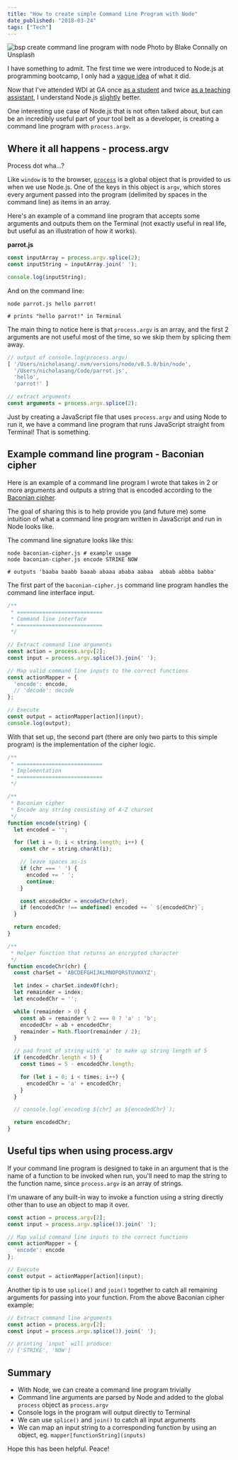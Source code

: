 ```yaml
---
title: "How to create simple Command Line Program with Node"
date_published: "2018-03-24"
tags: ["Tech"]
---
```


![bsp create command line program with node](images/bsp-create-command-line-program-with-node.png) Photo by Blake Connally on Unsplash

I have something to admit. The first time we were introduced to Node.js at programming bootcamp, I only had a [vague idea](/2016-09-19-nodejs-server-nightmare/) of what it did.

Now that I've attended WDI at GA once [as a student](/2017-03-12-general-assembly-singapore-review/) and twice [as a teaching assistant](/2017-03-19-7-things-i-learned-about-programming-bootcamps/), I understand Node.js [slightly](/2017-05-27-dont-know-everything/) better.

One interesting use case of Node.js that is not often talked about, but can be an incredibly useful part of your tool belt as a developer, is creating a command line program with `process.argv`.

## Where it all happens - process.argv

Process dot wha...?

Like `window` is to the browser, [`process`](https://nodejs.org/api/process.html) is a global object that is provided to us when we use Node.js. One of the keys in this object is `argv`, which stores every argument passed into the program (delimited by spaces in the command line) as items in an array.

Here's an example of a command line program that accepts some arguments and outputs them on the Terminal (not exactly useful in real life, but useful as an illustration of how it works).

**parrot.js**

```js
const inputArray = process.argv.splice(2);
const inputString = inputArray.join(' ');

console.log(inputString);
```

And on the command line:

```shell
node parrot.js hello parrot!

# prints "hello parrot!" in Terminal
```

The main thing to notice here is that `process.argv` is an array, and the first 2 arguments are not useful most of the time, so we skip them by splicing them away.

```js
// output of console.log(process.argv)
[ '/Users/nicholasang/.nvm/versions/node/v8.5.0/bin/node',
  '/Users/nicholasang/Code/parrot.js',
  'hello',
  'parrot!' ]

// extract arguments
const arguments = process.argv.splice(2);
```

Just by creating a JavaScript file that uses `process.argv` and using Node to run it, we have a command line program that runs JavaScript straight from Terminal! That is something.

## Example command line program - Baconian cipher

Here is an example of a command line program I wrote that takes in 2 or more arguments and outputs a string that is encoded according to the [Baconian cipher](https://en.wikipedia.org/wiki/Bacon%27s_cipher).

The goal of sharing this is to help provide you (and future me) some intuition of what a command line program written in JavaScript and run in Node looks like.

The command line signature looks like this:

```shell
node baconian-cipher.js # example usage
node baconian-cipher.js encode STRIKE NOW

# outputs 'baaba baabb baaab abaaa ababa aabaa  abbab abbba babba' 
```

The first part of the `baconian-cipher.js` command line program handles the command line interface input.

```js
/**
 * ===========================
 * Command line interface
 * ===========================
 */

// Extract command line arguments
const action = process.argv[2];
const input = process.argv.splice(3).join(' ');

// Map valid command line inputs to the correct functions
const actionMapper = {
  'encode': encode,
  // 'decode': decode
};

// Execute
const output = actionMapper[action](input);
console.log(output);
```

With that set up, the second part (there are only two parts to this simple program) is the implementation of the cipher logic.

```js
/**
 * ===========================
 * Implementation
 * ===========================
 */

/**
 * Baconian cipher
 * Encode any string consisting of A-Z charset
 */
function encode(string) {
  let encoded = '';

  for (let i = 0; i < string.length; i++) {
    const chr = string.charAt(i);

    // leave spaces as-is
    if (chr === ' ') {
      encoded += ' ';
      continue;
    }

    const encodedChr = encodeChr(chr);
    if (encodedChr !== undefined) encoded += ` ${encodedChr}`;
  }

  return encoded;
}

/**
 * Helper function that returns an encrypted character
 */
function encodeChr(chr) {
  const charSet = 'ABCDEFGHIJKLMNOPQRSTUVWXYZ';

  let index = charSet.indexOf(chr);
  let remainder = index;
  let encodedChr = '';

  while (remainder > 0) {
    const ab = remainder % 2 === 0 ? 'a' : 'b';
    encodedChr = ab + encodedChr;
    remainder = Math.floor(remainder / 2);
  }

  // pad front of string with 'a' to make up string length of 5
  if (encodedChr.length < 5) {
    const times = 5 - encodedChr.length;

    for (let i = 0; i < times; i++) {
      encodedChr = 'a' + encodedChr;
    }
  }

  // console.log(`encoding ${chr} as ${encodedChr}`);

  return encodedChr;
}
```

## Useful tips when using process.argv

If your command line program is designed to take in an argument that is the name of a function to be invoked when run, you'll need to map the string to the function name, since `process.argv` is an array of strings.

I'm unaware of any built-in way to invoke a function using a string directly other than to use an object to map it over.

```js
const action = process.argv[2];
const input = process.argv.splice(3).join(' ');

// Map valid command line inputs to the correct functions
const actionMapper = {
  'encode': encode
};

// Execute
const output = actionMapper[action](input);
```

Another tip is to use `splice()` and `join()` together to catch all remaining arguments for passing into your function. From the above Baconian cipher example:

```js
// Extract command line arguments
const action = process.argv[2];
const input = process.argv.splice(3).join(' ');

// printing `input` will produce:
// ['STRIKE', 'NOW']
```

## Summary

- With Node, we can create a command line program trivially
- Command line arguments are parsed by Node and added to the global `process` object as `process.argv`
- Console logs in the program will output directly to Terminal
- We can use `splice()` and `join()` to catch all input arguments
- We can map an input string to a corresponding function by using an object, eg. `mapper[functionString](inputs)`

Hope this has been helpful. Peace!
